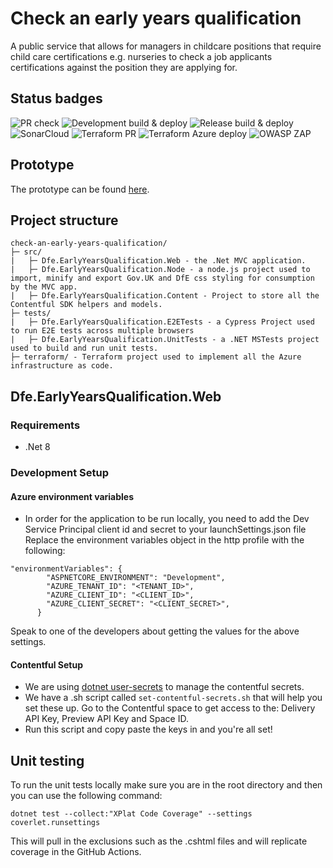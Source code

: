 # Check an early years qualification

A public service that allows for managers in childcare positions that require child care certifications e.g. nurseries to check a job applicants certifications against the position they are applying for.

## Status badges

![PR check](https://github.com/DFE-Digital/check-an-early-years-qualification/actions/workflows/code-pr-check.yml/badge.svg)
![Development build & deploy](https://github.com/DFE-Digital/check-an-early-years-qualification/actions/workflows/development-build-and-deploy.yml/badge.svg)
![Release build & deploy](https://github.com/DFE-Digital/check-an-early-years-qualification/actions/workflows/release-build-and-deploy.yml/badge.svg)
![SonarCloud](https://github.com/DFE-Digital/check-an-early-years-qualification/actions/workflows/sonarcloud.yml/badge.svg)
![Terraform PR](https://github.com/DFE-Digital/check-an-early-years-qualification/actions/workflows/terraform-pr-check.yml/badge.svg)
![Terraform Azure deploy](https://github.com/DFE-Digital/check-an-early-years-qualification/actions/workflows/tf-azure-deploy.yml/badge.svg)
![OWASP ZAP](https://github.com/DFE-Digital/check-an-early-years-qualification/actions/workflows/dev-security-check.yml/badge.svg)

## Prototype
The prototype can be found [here](https://github.com/DFE-Digital/ey-qualifications-prototype).

## Project structure

```
check-an-early-years-qualification/
├─ src/
|   ├─ Dfe.EarlyYearsQualification.Web - the .Net MVC application.
|   ├─ Dfe.EarlyYearsQualification.Node - a node.js project used to import, minify and export Gov.UK and DfE css styling for consumption by the MVC app.
|   ├─ Dfe.EarlyYearsQualification.Content - Project to store all the Contentful SDK helpers and models.
├─ tests/
|   ├─ Dfe.EarlyYearsQualification.E2ETests - a Cypress Project used to run E2E tests across multiple browsers
|   ├─ Dfe.EarlyYearsQualification.UnitTests - a .NET MSTests project used to build and run unit tests.
├─ terraform/ - Terraform project used to implement all the Azure infrastructure as code.
```

## Dfe.EarlyYearsQualification.Web
### Requirements
- .Net 8

### Development Setup

#### Azure environment variables
- In order for the application to be run locally, you need to add the Dev Service Principal client id and secret to your launchSettings.json file
Replace the environment variables object in the http profile with the following:
```
"environmentVariables": {
        "ASPNETCORE_ENVIRONMENT": "Development",
        "AZURE_TENANT_ID": "<TENANT_ID>",
        "AZURE_CLIENT_ID": "<CLIENT_ID>",
        "AZURE_CLIENT_SECRET": "<CLIENT_SECRET>",
      }
```
Speak to one of the developers about getting the values for the above settings.

#### Contentful Setup
- We are using [dotnet user-secrets](https://learn.microsoft.com/en-us/aspnet/core/security/app-secrets?view=aspnetcore-8.0) to manage the contentful secrets.
- We have a .sh script called ```set-contentful-secrets.sh``` that will help you set these up. Go to the Contentful space to get access to the: Delivery API Key, Preview API Key and Space ID.
- Run this script and copy paste the keys in and you're all set!

## Unit testing

To run the unit tests locally make sure you are in the root directory and then you can use the following command:
```
dotnet test --collect:"XPlat Code Coverage" --settings coverlet.runsettings
```

This will pull in the exclusions such as the .cshtml files and will replicate coverage in the GitHub Actions.
